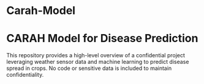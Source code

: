 # Carah-Model
# CARAH Model for Disease Prediction    
This repository provides a high-level overview of a confidential project leveraging weather sensor data and machine learning to predict disease spread in crops. No code or sensitive data is included to maintain confidentiality.  
